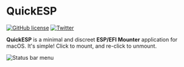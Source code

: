 <h1>QuickESP</h1>

[![GitHub license](https://img.shields.io/github/license/dkoluris/quickesp.svg?style=flat-square)](https://github.com/dkoluris/quickesp/blob/master/LICENSE) [![Twitter](https://img.shields.io/twitter/url/https/github.com/dkoluris/quickesp.svg?style=social)](https://twitter.com/intent/tweet?text=Wow:&url=https%3A%2F%2Fgithub.com%2Fdkoluris%2Fquickesp)

**QuickESP** is a minimal and discreet **ESP/EFI Mounter** application for macOS. It's simple! Click to mount, and re-click to unmount.

<img src="https://i.imgur.com/yDyplVN.jpg" alt="Status bar menu"/>
